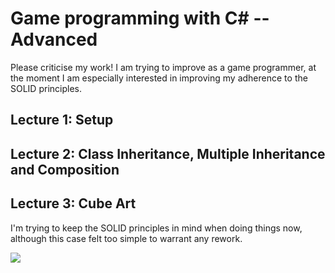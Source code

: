 # Game programming with C# -- Advanced
Please criticise my work! I am trying to improve as a game programmer, at the moment I am especially interested in improving my adherence to the SOLID principles.

## Lecture 1: Setup

## Lecture 2: Class Inheritance, Multiple Inheritance and Composition

## Lecture 3: Cube Art
I'm trying to keep the SOLID principles in mind when doing things now, although this case felt too simple to warrant any rework.

![](https://joebinns.com/documents/gifs/cube_art.gif)

